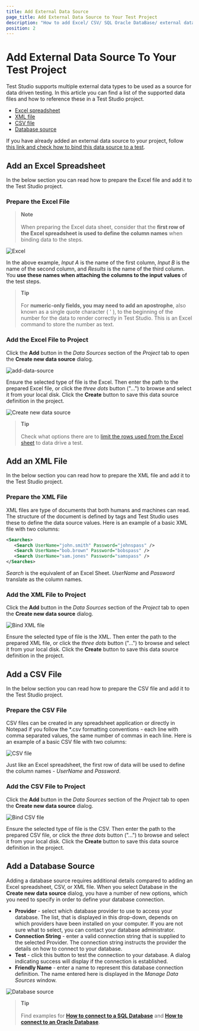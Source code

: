 ```yaml
---
title: Add External Data Source
page_title: Add External Data Source to Your Test Project
description: "How to add Excel/ CSV/ SQL Oracle DataBase/ external data source into a Test Studio project. How to add the data source for data driven test in Test Studio"
position: 2
---
```

# Add External Data Source To Your Test Project

Test Studio supports multiple external data types to be used as a source for data driven testing. In this article you can find a list of the supported data files and how to reference these in a Test Studio project.

- [Excel spreadsheet](#add-an-excel-spreadsheet)
- [XML file](#add-an-xml-file)
- [CSV file](#add-a-csv-file)
- [Database source](#add-a-database-source)

If you have already added an external data source to your project, follow <a href="/features/data-driven-testing/bind-test-data-source" target="_blank">this link and check how to bind this data source to a test</a>.

## Add an Excel Spreadsheet

In the below section you can read how to prepare the Excel file and add it to the Test Studio project.

### Prepare the Excel File

> __Note__
><br>
><br>
> When preparing the Excel data sheet, consider that the __first row of the Excel spreadsheet is used to define the column names__ when binding data to the steps.

![Excel][1]

In the above example, *Input A* is the name of the first column, *Input B* is the name of the second column, and *Results* is the name of the third column. You __use these names when attaching the columns to the input values__ of the test steps.

> __Tip__
><br>
><br>
> For __numeric-only fields, you may need to add an apostrophe__, also known as a single quote character ( ' ), to the beginning of the number for the data to render correctly in Test Studio. This is an Excel command to store the number as text.

### Add the Excel File to Project

Click the __Add__ button in the _Data Sources_ section of the _Project_ tab to open the **Create new data source** dialog.

![add-data-source](/img/automated-tests/data-drive-test/bind-test-data-source/add-data-source.png)

Ensure the selected type of file is the Excel. Then enter the path to the prepared Excel file, or click the _three dots_ button ("...") to browse and select it from your local disk. Click the __Create__ button to save this data source definition in the project.

![Create new data source][4]

> __Tip__
><br>
><br>
> Check what options there are to <a href="/features/data-driven-testing/bind-test-data-source#limit-the-rows-to-use-from-excel-file" target="_blank">limit the rows used from the Excel sheet</a> to data drive a test.

## Add an XML File

In the below section you can read how to prepare the XML file and add it to the Test Studio project.

### Prepare the XML File

XML files are type of documents that both humans and machines can read. The structure of the document is defined by tags and Test Studio uses these to define the data source values. Here is an example of a basic XML file with two columns:

````XML
<Searches>
   <Search UserName="john.smith" Password="johnspass" />
   <Search UserName="bob.brown" Password="bobspass" />
   <Search UserName="sam.jones" Password="samspass" />
</Searches>
````

*Search* is the equivalent of an Excel Sheet. *UserName* and *Password* translate as the column names.

### Add the XML File to Project

Click the __Add__ button in the _Data Sources_ section of the _Project_ tab to open the **Create new data source** dialog.

![Bind XML file][8]

Ensure the selected type of file is the XML. Then enter the path to the prepared XML file, or click the _three dots_ button ("...") to browse and select it from your local disk. Click the __Create__ button to save this data source definition in the project.

## Add a CSV File

In the below section you can read how to prepare the CSV file and add it to the Test Studio project.

### Prepare the CSV File

CSV files can be created in any spreadsheet application or directly in Notepad if you follow the *.csv formatting conventions - each line with comma separated values, the same number of commas in each line. Here is an example of a basic CSV file with two columns:

![CSV file][9]

Just like an Excel spreadsheet, the first row of data will be used to define the column names - *UserName* and *Password*.

### Add the CSV File to Project

Click the __Add__ button in the _Data Sources_ section of the _Project_ tab to open the **Create new data source** dialog.

![Bind CSV file][9a]

Ensure the selected type of file is the CSV. Then enter the path to the prepared CSV file, or click the _three dots_ button ("...") to browse and select it from your local disk. Click the __Create__ button to save this data source definition in the project.

## Add a Database Source

Adding a database source requires additional details compared to adding an Excel spreadsheet, CSV, or XML file. When you select Database in the __Create new data source__ dialog, you have a number of new options, which you need to specify in order to define your database connection.

- **Provider** - select which database provider to use to access your database. The list, that is displayed in this drop-down, depends on which providers have been installed on your computer. If you are not sure what to select, you can contact your database administrator.
- **Connection String** - enter a valid connection string that is supplied to the selected Provider. The connection string instructs the provider the details on how to connect to your database.
- **Test** - click this button to test the connection to your database. A dialog indicating success will display if the connection is established.
- **Friendly Name** - enter a name to represent this database connection definition. The name entered here is displayed in the _Manage Data Sources_ window.

![Database source][10]

> __Tip__
><br>
><br>
> Find examples for **[How to connect to a SQL Database](/features/data-driven-testing/sql-database-example)** and **[How to connect to an Oracle Database](/features/data-driven-testing/oracle-db-example)**.

[1]: /img/features/data-driven-testing/add-data-source/fig1.png
[2]: /img/features/data-driven-testing/add-data-source/fig2.png
[3]: /img/features/data-driven-testing/add-data-source/fig3.png
[4]: /img/features/data-driven-testing/add-data-source/fig4.png
[5]: /img/features/data-driven-testing/add-data-source/fig5.png
[6]: /img/features/data-driven-testing/add-data-source/fig6.png
[7]: /img/features/data-driven-testing/add-data-source/fig7.png
[8]: /img/features/data-driven-testing/add-data-source/fig8.png
[9]: /img/features/data-driven-testing/add-data-source/fig9.png
[9a]: /img/features/data-driven-testing/add-data-source/fig9a.png
[10]: /img/features/data-driven-testing/add-data-source/fig10.png